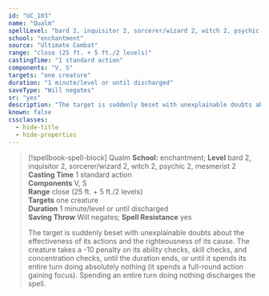 ```yaml
---
id: "UC_103"
name: "Qualm"
spellLevel: "bard 2, inquisitor 2, sorcerer/wizard 2, witch 2, psychic 2, mesmerist 2"
school: "enchantment"
source: "Ultimate Combat"
range: "close (25 ft. + 5 ft./2 levels)"
castingTime: "1 standard action"
components: "V, S"
targets: "one creature"
duration: "1 minute/level or until discharged"
saveType: "Will negates"
sr: "yes"
description: "The target is suddenly beset with unexplainable doubts about the effectiveness of its actions and the righteousness of its cause. The creature takes a -10 penalty on its ability checks, skill checks, and concentration checks, until the duration ends, or until it spends its entire turn doing absolutely nothing (it spends a full-round action gaining focus). Spending an entire turn doing nothing discharges the spell."
known: false
cssclasses:
  - hide-title
  - hide-properties
---
```


> [!spellbook-spell-block] Qualm
> **School:** enchantment; **Level** bard 2, inquisitor 2, sorcerer/wizard 2, witch 2, psychic 2, mesmerist 2
> **Casting Time** 1 standard action  
> **Components** V, S  
> **Range** close (25 ft. + 5 ft./2 levels)  
> **Targets** one creature  
> **Duration** 1 minute/level or until discharged  
> **Saving Throw** Will negates; **Spell Resistance** yes
> 
> The target is suddenly beset with unexplainable doubts about the effectiveness of its actions and the righteousness of its cause. The creature takes a -10 penalty on its ability checks, skill checks, and concentration checks, until the duration ends, or until it spends its entire turn doing absolutely nothing (it spends a full-round action gaining focus). Spending an entire turn doing nothing discharges the spell.